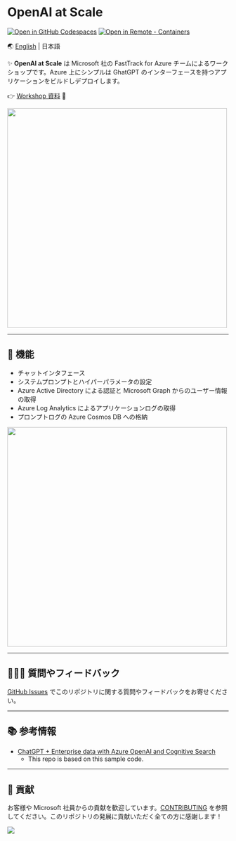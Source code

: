 # OpenAI at Scale

[![Open in GitHub Codespaces](https://img.shields.io/static/v1?style=for-the-badge&label=GitHub+Codespaces&message=Open&color=brightgreen&logo=github)](https://github.com/codespaces/new?hide_repo_select=true&ref=main&repo=622759641&machine=standardLinux32gb&devcontainer_path=.devcontainer%2Fdevcontainer.json&location=WestUs2&skip_quickstart=true&geo=SoutheastAsia)
[![Open in Remote - Containers](https://img.shields.io/static/v1?style=for-the-badge&label=Remote%20-%20Containers&message=Open&color=blue&logo=visualstudiocode)](https://vscode.dev/redirect?url=vscode://ms-vscode-remote.remote-containers/cloneInVolume?url=https://github.com/Azure/openai-at-scale)

🌏 [English](README.md) | 日本語

✨ **OpenAI at Scale** は Microsoft 社の FastTrack for Azure チームによるワークショップです。Azure 上にシンプルは GhatGPT のインターフェースを持つアプリケーションをビルドしデプロイします。

👉 [Workshop 資料](./docs/jp/openai-ai-scale.md) 📖 

<img src="./docs/images/chatscreen.png" width="500" />

---

## 🎯 機能

- チャットインタフェース
- システムプロンプトとハイパーパラメータの設定
- Azure Active Directory による認証と Microsoft Graph からのユーザー情報の取得
- Azure Log Analytics によるアプリケーションログの取得
- プロンプトログの Azure Cosmos DB への格納

<img src="./docs/images/appcomponents.png" width="500" />


---
## 🙋🏾‍♂️ 質問やフィードバック

[GitHub Issues](https://github.com/Azure/openai-at-scale/issues) でこのリポジトリに関する質問やフィードバックをお寄せください。


---
## 📚 参考情報

- [ChatGPT + Enterprise data with Azure OpenAI and Cognitive Search](https://github.com/Azure-Samples/azure-search-openai-demo)
  - This repo is based on this sample code.

---
## 🤝 貢献

お客様や Microsoft 社員からの貢献を歓迎しています。[CONTRIBUTING](./CONTRIBUTING.md) を参照してください。このリポジトリの発展に貢献いただく全ての方に感謝します！

<a href="https://github.com/Azure/openai-at-scale/graphs/contributors"><img src="https://contrib.rocks/image?repo=Azure/openai-at-scale&max=240&columns=18" /></a>
